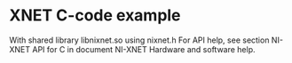 # XNET C-code example

With shared library libnixnet.so using nixnet.h
For API help, see section NI-XNET API for C in document NI-XNET Hardware and software help.
